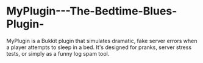 # MyPlugin---The-Bedtime-Blues-Plugin-
MyPlugin is a Bukkit plugin that simulates dramatic, fake server errors when a player attempts to sleep in a bed. It's designed for pranks, server stress tests, or simply as a funny log spam tool.
